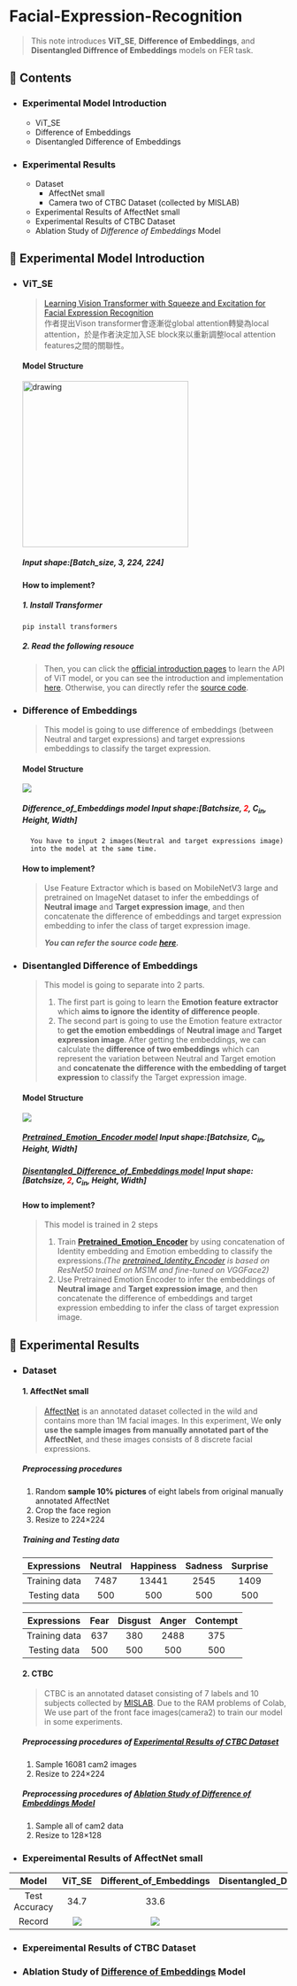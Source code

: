 # Facial-Expression-Recognition


> This note introduces  **ViT_SE**, **Difference of Embeddings**, and **Disentangled Diffrence of Embeddings** models on FER task.

## :memo: Contents

* ### Experimental Model Introduction

    -  ViT_SE
    -  Difference of Embeddings
    -  Disentangled Difference of Embeddings
* ### Experimental Results
    * Dataset
        * AffectNet small
        * Camera two of CTBC Dataset (collected by MISLAB)
    * Experimental Results of AffectNet small
    * Experimental Results of CTBC Dataset
    * Ablation Study of *Difference of Embeddings* Model

## :memo: Experimental Model Introduction
* ### ViT_SE
    > [Learning Vision Transformer with Squeeze and Excitation for Facial Expression Recognition](https://arxiv.org/abs/2107.03107v3)  
作者提出Vison transformer會逐漸從global attention轉變為local attention，於是作者決定加入SE block來以重新調整local attention features之間的關聯性。
    #### Model Structure
    <img src=https://i.imgur.com/HzOxfgd.png alt="drawing" style="width:300px;vertical-align:middle;"/><br>
    ##### **Input shape:[Batch_size, 3, 224, 224]**
    #### How to implement?
    ##### 1. Install Transformer
    ```
    pip install transformers
    ```
    ##### 2. Read the following resouce
    >Then, you can click the [official introduction pages](https://huggingface.co/transformers/model_doc/vit.html) to learn the API of ViT model, or you can see the introduction and implementation [here](https://hackmd.io/@L-6kLln4ROKxmsbgf1Wt3g/rJ8GpQlJY). Otherwise, you can directly refer the [source code](https://github.com/jerry940100/Facial-Expression-Recognition/blob/5bc742aac221648f8d9c0876dbeba30a39e49932/ViT_SE/ViT_SE.py).
    

* ### Difference of Embeddings
    >This model is going to use difference of embeddings (between Neutral and target expressions) and target expressions embeddings to classify the target expression.
    #### Model Structure
    ![](https://i.imgur.com/Myg15jQ.jpg)

    ##### **Difference_of_Embeddings model Input shape:[Batchsize, <font color=red>2</font>, C<sub>in</sub>, Height, Width]**
        You have to input 2 images(Neutral and target expressions image)
        into the model at the same time.

    #### How to implement?
    >Use Feature Extractor which is based on MobileNetV3 large and pretrained on ImageNet dataset to infer the embeddings of **Neutral image** and **Target expression image**, and then concatenate the difference of embeddings and target expression embedding to infer the class of target expression image.
    >
    >***You can refer the source code [here](https://github.com/jerry940100/Facial-Expression-Recognition/blob/dbd74ea4cfee0867673306b87f6ec8e5d4563a57/DifferenceofEmbeddings/DifferenceofEmbeddings.py).***
    
*  ### Disentangled Difference of Embeddings 
    >This model is going to separate into 2 parts.  
    >1. The first part is going to learn the **Emotion feature extractor** which **aims to ignore the identity of difference people**. 
    >2. The second part is going to use the Emotion feature extractor to **get the emotion embeddings** of **Neutral image** and **Target expression image**. After getting the embeddings, we can calculate the **difference of two embeddings** which can represent the variation between Neutral and Target emotion and **concatenate the difference with the embedding of target expression** to classify the Target expression image.
    #### Model Structure
    ![](https://i.imgur.com/QEH7al2.png)
    ##### **[Pretrained_Emotion_Encoder model](https://github.com/jerry940100/Facial-Expression-Recognition/blob/b1207c23c68fa3fb69e2b7f94ce6241d330b04b3/Disentangled_Difference_of_Embeddings/Pretrained_Emotion_Encoder.py) Input shape:[Batchsize, C<sub>in</sub>, Height, Width]**
    ##### **[Disentangled_Difference_of_Embeddings model](https://github.com/jerry940100/Facial-Expression-Recognition/blob/b1207c23c68fa3fb69e2b7f94ce6241d330b04b3/Disentangled_Difference_of_Embeddings/Disentangled_Difference_of_Embeddings.py) Input shape:[Batchsize, <font color=red>2</font>, C<sub>in</sub>, Height, Width]**
    
    #### How to implement?
    >This model is trained in 2 steps  
    >1. Train **[Pretrained_Emotion_Encoder](https://github.com/jerry940100/Facial-Expression-Recognition/blob/b1207c23c68fa3fb69e2b7f94ce6241d330b04b3/Disentangled_Difference_of_Embeddings/Pretrained_Emotion_Encoder.py)** by using concatenation of  Identity embedding and Emotion embedding to classify the expressions.*(The [pretrained_Identity_Encoder](https://github.com/cydonia999/VGGFace2-pytorch.git) is based on ResNet50 trained on MS1M and fine-tuned on VGGFace2)*  
    >2. Use Pretrained Emotion Encoder to infer the embeddings of **Neutral image** and **Target expression image**, and then concatenate the difference of embeddings and target expression embedding to infer the class of target expression image.

## :memo: Experimental Results
* ### Dataset
    #### 1. AffectNet small
    > [AffectNet](http://mohammadmahoor.com/affectnet/) is an annotated dataset collected in the wild and contains more than 1M facial images. In this experiment, We **only use the sample images from manually annotated part of the AffectNet**, and these images consists of 8 discrete facial expressions.  
    ##### Preprocessing procedures
    1. Random **sample 10% pictures** of eight labels from original manually annotated AffectNet
    2. Crop the face region
    3. Resize to 224×224
    
    ##### Training and Testing data
    

    |  Expressions  | Neutral | Happiness | Sadness | Surprise |
    |:-------------:|:-------:|:---------:|:-------:|:--------:|
    | Training data |  7487   |   13441   |  2545   |   1409   |
    | Testing data  |    500  |    500    |  500    |   500    |

    |  Expressions  | Fear | Disgust | Anger | Contempt |
    |:-------------:|:----:|:-------:|:-----:|:--------:|
    | Training data | 637  |   380   | 2488  |   375    |
    | Testing data  | 500  |  500    |500    |   500    |
    
    #### 2. CTBC
    > CTBC is an annotated dataset consisting of 7 labels and 10 subjects collected by [MISLAB](http://mislab.cs.nthu.edu.tw/). Due to the RAM problems of Colab, We use part of the front face images(camera2) to train our model in some experiments.
    ##### Preprocessing procedures of [Experimental Results of CTBC Dataset](#Expereimental-Results-of-CTBC-Dataset)
    1. Sample 16081 cam2 images
    2. Resize to 224×224
    
    ##### Preprocessing procedures of [Ablation Study of *Difference of Embeddings* Model](#Ablation-Study-of-Difference-of-Embeddings-Model)
    1. Sample all of cam2 data 
    2. Resize to 128×128



*    ### Expereimental Results of AffectNet small
|     Model     |                ViT_SE                |       Different_of_Embeddings        | Disentangled_Difference_of_Embeddings |
|:-------------:|:------------------------------------:|:------------------------------------:|:-------------------------------------:|
| Test Accuracy |                 34.7                 |                 33.6                 |     <font color=red>38.04</font>      |
|    Record     | ![](https://i.imgur.com/1S4egke.png) | ![](https://i.imgur.com/bLubcr7.png) |   ![](https://i.imgur.com/bfwrIYe.png)|

		

*    ### Expereimental Results of CTBC Dataset

*    ### Ablation Study of [Difference of Embeddings](#Difference-of-Embeddings) Model
    
    
 

